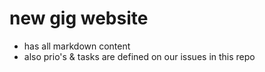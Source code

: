 # new gig website

- has all markdown content
- also prio's & tasks are defined on our issues in this repo

